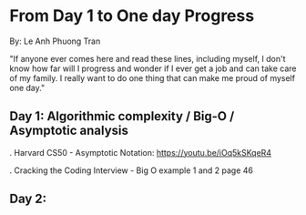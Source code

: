 # From Day 1 to One day Progress

By: Le Anh Phuong Tran

"If anyone ever comes here and read these lines, including myself, I don't know how far will I progress and wonder if I ever get a job and can take care of my family. I really want to do one thing that can make me proud of myself one day."

## Day 1: Algorithmic complexity / Big-O / Asymptotic analysis
. Harvard CS50 - Asymptotic Notation: https://youtu.be/iOq5kSKqeR4

. Cracking the Coding Interview - Big O example 1 and 2 page 46
  
## Day 2:
